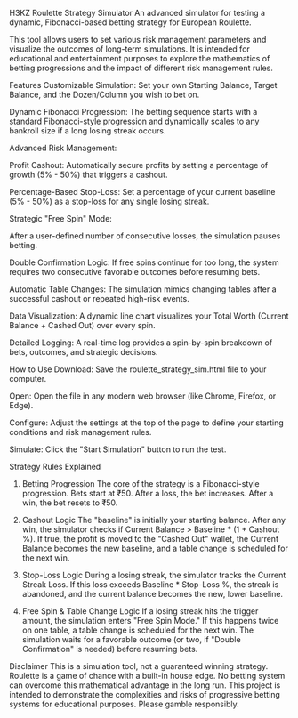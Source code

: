 H3KZ Roulette Strategy Simulator
An advanced simulator for testing a dynamic, Fibonacci-based betting strategy for European Roulette.

This tool allows users to set various risk management parameters and visualize the outcomes of long-term simulations. It is intended for educational and entertainment purposes to explore the mathematics of betting progressions and the impact of different risk management rules.

Features
Customizable Simulation: Set your own Starting Balance, Target Balance, and the Dozen/Column you wish to bet on.

Dynamic Fibonacci Progression: The betting sequence starts with a standard Fibonacci-style progression and dynamically scales to any bankroll size if a long losing streak occurs.

Advanced Risk Management:

Profit Cashout: Automatically secure profits by setting a percentage of growth (5% - 50%) that triggers a cashout.

Percentage-Based Stop-Loss: Set a percentage of your current baseline (5% - 50%) as a stop-loss for any single losing streak.

Strategic "Free Spin" Mode:

After a user-defined number of consecutive losses, the simulation pauses betting.

Double Confirmation Logic: If free spins continue for too long, the system requires two consecutive favorable outcomes before resuming bets.

Automatic Table Changes: The simulation mimics changing tables after a successful cashout or repeated high-risk events.

Data Visualization: A dynamic line chart visualizes your Total Worth (Current Balance + Cashed Out) over every spin.

Detailed Logging: A real-time log provides a spin-by-spin breakdown of bets, outcomes, and strategic decisions.

How to Use
Download: Save the roulette_strategy_sim.html file to your computer.

Open: Open the file in any modern web browser (like Chrome, Firefox, or Edge).

Configure: Adjust the settings at the top of the page to define your starting conditions and risk management rules.

Simulate: Click the "Start Simulation" button to run the test.

Strategy Rules Explained
1. Betting Progression
The core of the strategy is a Fibonacci-style progression. Bets start at ₹50. After a loss, the bet increases. After a win, the bet resets to ₹50.

2. Cashout Logic
The "baseline" is initially your starting balance. After any win, the simulator checks if Current Balance > Baseline * (1 + Cashout %). If true, the profit is moved to the "Cashed Out" wallet, the Current Balance becomes the new baseline, and a table change is scheduled for the next win.

3. Stop-Loss Logic
During a losing streak, the simulator tracks the Current Streak Loss. If this loss exceeds Baseline * Stop-Loss %, the streak is abandoned, and the current balance becomes the new, lower baseline.

4. Free Spin & Table Change Logic
If a losing streak hits the trigger amount, the simulation enters "Free Spin Mode." If this happens twice on one table, a table change is scheduled for the next win. The simulation waits for a favorable outcome (or two, if "Double Confirmation" is needed) before resuming bets.

Disclaimer
This is a simulation tool, not a guaranteed winning strategy. Roulette is a game of chance with a built-in house edge. No betting system can overcome this mathematical advantage in the long run. This project is intended to demonstrate the complexities and risks of progressive betting systems for educational purposes. Please gamble responsibly.
